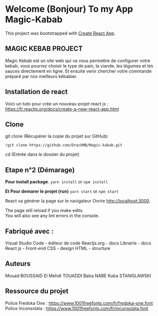 # Welcome (Bonjour) To my App Magic-Kabab

This project was bootstrapped with [Create React App](https://github.com/facebook/create-react-app).

## MAGIC KEBAB PROJECT

Magic Kebab est un site web qui va vous permettre de configurer 
votre kebab, vous pourrez choisir le type de pain, la viande,
les légumes et les sauces directement en ligne. Et ensuite 
venir chercher votre commande préparé par nos meilleurs 
kébabier.

## Installation de react

Voici un tuto pour crée un nouveau projet react js :
https://fr.reactjs.org/docs/create-a-new-react-app.html

## Clone 
git clone <url> (Récupérer la copie du projet sur GitHub)

```
!git clone https://github.com/DrackMB/Magic-kabab.git
```
cd <dossier> (Entrée dans le dossier du projet)

## Etape n°2 (Démarage)

**Pour  install package**.
`yarn install` or `npm install`

**Et Pour demarer le projet (run)**
 `yarn start` or  `npm start`

React va générer la page sur le navigateur
Ovrire [http://localhost:3000](http://localhost:3000).


The page will reload if you make edits.\
You will also see any lint errors in the console.

## Fabriqué avec :

Visual Studio Code - éditeur de code
Reactjs.org - docs
Librairie - docs
React js - Front-end
CSS - design
HTML - structure

## Auteurs

Mouad BOUSSAID
El Mehdi TOUADDI
Baba NABE
Kuba STANISLAWSKI


## Ressource du projet

Police Fredoka One : https://www.1001freefonts.com/fr/fredoka-one.font
Police Inconsolata : https://www.1001freefonts.com/fr/inconsolata.font
 


